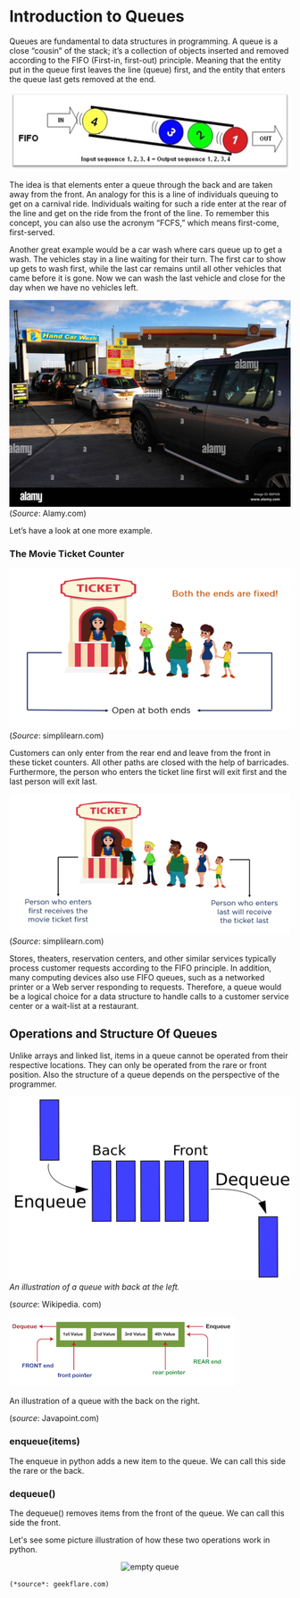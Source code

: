 # Introduction to Queues

Queues are fundamental to data structures in programming. A queue is a close “cousin” of the stack; it’s a collection of objects inserted and removed according to the FIFO (First-in, first-out) principle. Meaning that the entity put in the queue first leaves the line (queue) first, and the entity that enters the queue last gets removed at the end.

![FIFO Queue illustration. ](pictures/queue4.jpg)

The idea is that elements enter a queue through the back and are taken away from the front. An analogy for this is a line of individuals queuing to get on a carnival ride. Individuals waiting for such a ride enter at the rear of the line and get on the ride from the front of the line. To remember this concept, you can also use the acronym “FCFS,” which means first-come, first-served.

Another great example would be a car wash where cars queue up to get a wash. The vehicles stay in a line waiting for their turn. The first car to show up gets to wash first, while the last car remains until all other vehicles that came before it is gone. Now we can wash the last vehicle and close for the day when we have no vehicles left.

![Cars entering and leaving a car wash.](pictures/queue1.jpg)
(*Source*: Alamy.com)

Let’s have a look at one more example.

### The Movie Ticket Counter

![An illustration of a movie ticket counter.](pictures/queue2.png)
(*Source*: simplilearn.com)

Customers can only enter from the rear end and leave from the front in these ticket counters. All other paths are closed with the help of barricades. Furthermore, the person who enters the ticket line first will exit first and the last person will exit last.

![An illustration of a movie ticket counter.](pictures/queue3.png)
(*Source*: simplilearn.com)

Stores, theaters, reservation centers, and other similar services typically process customer requests according to the FIFO principle. In addition, many computing devices also use FIFO queues, such as a networked printer or a Web server responding to requests. Therefore, a queue would be a logical choice for a data structure to handle calls to a customer service center or a wait-list at a restaurant. 

## Operations and Structure Of Queues

Unlike arrays and linked list, items in a queue cannot be operated from their respective locations. They can only be operated from the rare or front position. Also the structure of a queue depends on the perspective of the programmer. 

![An illustration of a queue with back at the left.](pictures/queue5.png)
*An illustration of a queue with back at the left.*

(*source*: Wikipedia. com)

![An illustration of a queue with the back on the right.](pictures/queue6.png)

An illustration of a queue with the back on the right.

(*source*: Javapoint.com)

### enqueue(items)
The enqueue in python adds a new item to the queue. We can call this side the rare or the back.

### dequeue()

The dequeue() removes items from the front of the queue. We can call this side the front.

Let's see some picture illustration of how these two operations work in python. 

<p align="center">
    <img src= "https://geekflare.com/wp-content/uploads/2021/01/1.png" alt= "empty queue">

    (*source*: geekflare.com)
</p>